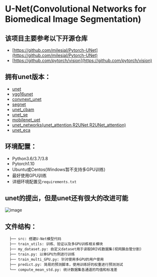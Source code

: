 # U-Net(Convolutional Networks for Biomedical Image Segmentation)

## 该项目主要参考以下开源仓库
* [https://github.com/milesial/Pytorch-UNet](https://github.com/milesial/Pytorch-UNet)
* [https://github.com/pytorch/vision](https://github.com/pytorch/vision)
## 拥有unet版本：
* [unet](https://github.com/Jacky-Android/unet-torch-/blob/main/src/unet.py)
* [vgg16unet](https://github.com/Jacky-Android/unet-torch-/blob/main/src/vgg_unet.py)
* [convnext_unet](https://github.com/Jacky-Android/unet-torch-/blob/main/src/unet_convnext.py)
* [segnet](https://github.com/Jacky-Android/unet-torch-/blob/main/src/segnet.py)
* [unet_cbam](https://github.com/Jacky-Android/unet-torch-/blob/main/src/unet_sc.py)
* [unet_se](https://github.com/Jacky-Android/unet-torch-/blob/main/src/unet_selayer.py)
* [mobilenet_uet](https://github.com/Jacky-Android/unet-torch-/blob/main/src/mobilenet_unet.py)
* [unet_networks(unet_attention,R2UNet,R2UNet_attention)](https://github.com/Jacky-Android/unet-torch-/blob/main/src/unet_networks.py)
* [unet_eca](https://github.com/Jacky-Android/unet-torch-/blob/main/src/unet_eca.py)
## 环境配置：
* Python3.6/3.7/3.8
* Pytorch1.10
* Ubuntu或Centos(Windows暂不支持多GPU训练)
* 最好使用GPU训练
* 详细环境配置见`requirements.txt`
## unet的提出，但是unet还有很大的改进可能
![image](https://img-blog.csdnimg.cn/20210316213927771.png?x-oss-process=image/watermark,type_ZmFuZ3poZW5naGVpdGk,shadow_10,text_aHR0cHM6Ly9ibG9nLmNzZG4ubmV0L3dlaXhpbl80NTA3NDU2OA==,size_16,color_FFFFFF,t_70)
## 文件结构：
```
  ├── src: 搭建U-Net模型代码
  ├── train_utils: 训练、验证以及多GPU训练相关模块
  ├── my_dataset.py: 自定义dataset用于读取DRIVE数据集(视网膜血管分割)
  ├── train.py: 以单GPU为例进行训练
  ├── train_multi_GPU.py: 针对使用多GPU的用户使用
  ├── predict.py: 简易的预测脚本，使用训练好的权重进行预测测试
  └── compute_mean_std.py: 统计数据集各通道的均值和标准差
```

